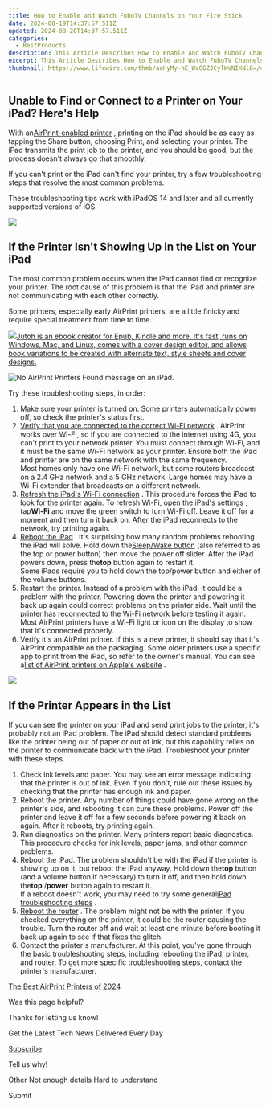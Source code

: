 ```yaml
---
title: How to Enable and Watch FuboTV Channels on Your Fire Stick
date: 2024-08-19T14:37:57.511Z
updated: 2024-08-20T14:37:57.511Z
categories:
  - BestProducts
description: This Article Describes How to Enable and Watch FuboTV Channels on Your Fire Stick
excerpt: This Article Describes How to Enable and Watch FuboTV Channels on Your Fire Stick
thumbnail: https://www.lifewire.com/thmb/aaHyMy-hE_WvGGZJCylWeNIKNl8=/400x300/filters:no_upscale():max_bytes(150000):strip_icc():format(webp)/how-to-get-fubotv-on-firestick-3ef2d0c3d4dc4547822c233ff93e12a9.jpg
---
```


## Unable to Find or Connect to a Printer on Your iPad? Here's Help
 With an[AirPrint-enabled printer](https://www.lifewire.com/things-to-know-about-airprint-iphone-2000750) , printing on the iPad should be as easy as tapping the Share button, choosing Print, and selecting your printer. The iPad transmits the print job to the printer, and you should be good, but the process doesn't always go that smoothly.

 If you can't print or the iPad can't find your printer, try a few troubleshooting steps that resolve the most common problems.

 These troubleshooting tips work with iPadOS 14 and later and all currently supported versions of iOS.

<!-- affiliate ads begin -->
<a href="https://shop.systoolsgroup.com/affiliate.php?ACCOUNT=SYSTOOBY&AFFILIATE=108875&PATH=https%3A%2F%2Fwww.systoolsgroup.com%3FAFFILIATE%3D108875%26RESOURCE%3D%2BSysTools%2BPDF%2BUnlocker"><img src="https://www.systoolsgroup.com/box/pdf-unlocker.png" border="0"></a>
<!-- affiliate ads end -->
## If the Printer Isn't Showing Up in the List on Your iPad

 The most common problem occurs when the iPad cannot find or recognize your printer. The root cause of this problem is that the iPad and printer are not communicating with each other correctly.

 Some printers, especially early AirPrint printers, are a little finicky and require special treatment from time to time.

<!-- affiliate ads begin -->
<a href="https://secure.2checkout.com/order/checkout.php?PRODS=4694919&QTY=1&AFFILIATE=108875&CART=1"><img src="https://secure.avangate.com/images/merchant/bccefcc1b1eee9eca3ae4f5c1a281482/products/jutoh-logo-1200x1600.jpg" border="0">Jutoh is an ebook creator for Epub, Kindle and more. It's fast, runs on Windows, Mac, and Linux, comes with a cover design editor, and allows book variations to be created with alternate text, style sheets and cover designs. </a>
<!-- affiliate ads end -->
![No AirPrint Printers Found message on an iPad.](https://www.lifewire.com/thmb/PINbY5NNM2YpYVf6BIRAjMvyfYs=/1500x0/filters:no_upscale():max_bytes(150000):strip_icc():format(webp)/001_my-ipad-wont-print-cant-find-printer-1994541-d3ec6679b22b423d876a15837e54cd6e.jpg)

 Try these troubleshooting steps, in order:

1. Make sure your printer is turned on. Some printers automatically power off, so check the printer's status first.
2. [Verify that you are connected to the correct Wi-Fi network](https://www.lifewire.com/connect-ipad-to-wifi-steps-1999815) . AirPrint works over Wi-Fi, so if you are connected to the internet using 4G, you can't print to your network printer. You must connect through Wi-Fi, and it must be the same Wi-Fi network as your printer. Ensure both the iPad and printer are on the same network with the same frequency.  
 Most homes only have one Wi-Fi network, but some routers broadcast on a 2.4 GHz network and a 5 GHz network. Large homes may have a Wi-Fi extender that broadcasts on a different network.
3. [Refresh the iPad's Wi-Fi connection](https://www.lifewire.com/how-to-fix-my-ipad-wont-connect-to-wifi-1994546) . This procedure forces the iPad to look for the printer again. To refresh Wi-Fi, [open the iPad's settings](https://www.lifewire.com/settings-app-on-ipad-4103785) , tap**Wi-Fi** and move the green switch to turn Wi-Fi off. Leave it off for a moment and then turn it back on. After the iPad reconnects to the network, try printing again.
4. [Reboot the iPad](https://www.lifewire.com/how-to-reboot-your-ipad-1994495) . It's surprising how many random problems rebooting the iPad will solve. Hold down the[Sleep/Wake button](https://www.lifewire.com/what-is-ipad-sleep-wake-button-1994354) (also referred to as the top or power button) then move the power off slider. After the iPad powers down, press the**top** button again to restart it.  
 Some iPads require you to hold down the top/power button and either of the volume buttons.
5. Restart the printer. Instead of a problem with the iPad, it could be a problem with the printer. Powering down the printer and powering it back up again could correct problems on the printer side. Wait until the printer has reconnected to the Wi-Fi network before testing it again.  
 Most AirPrint printers have a Wi-Fi light or icon on the display to show that it's connected properly.
6. Verify it's an AirPrint printer. If this is a new printer, it should say that it's AirPrint compatible on the packaging. Some older printers use a specific app to print from the iPad, so refer to the owner's manual. You can see a[list of AirPrint printers on Apple's website](https://support.apple.com/en-us/HT201311) .

<!-- affiliate ads begin -->
<a href="https://shop.mondly.com/affiliate.php?ACCOUNT=ATISTUDI&AFFILIATE=108875&PATH=https%3A%2F%2Fwww.mondly.com%3FAFFILIATE%3D108875%26RESOURCE%3D%2BEducational%2B970x90%2B"><img src="https://secure.avangate.com/images/merchant/69c418c33ec2e1a4267fa9bb77fa1428/educational-970x90.gif" border="0"></a>
<!-- affiliate ads end -->
## If the Printer Appears in the List

 If you can see the printer on your iPad and send print jobs to the printer, it's probably not an iPad problem. The iPad should detect standard problems like the printer being out of paper or out of ink, but this capability relies on the printer to communicate back with the iPad. Troubleshoot your printer with these steps.

1. Check ink levels and paper. You may see an error message indicating that the printer is out of ink. Even if you don't, rule out these issues by checking that the printer has enough ink and paper.
2. Reboot the printer. Any number of things could have gone wrong on the printer's side, and rebooting it can cure these problems. Power off the printer and leave it off for a few seconds before powering it back on again. After it reboots, try printing again.
3. Run diagnostics on the printer. Many printers report basic diagnostics. This procedure checks for ink levels, paper jams, and other common problems.
4. Reboot the iPad. The problem shouldn't be with the iPad if the printer is showing up on it, but reboot the iPad anyway. Hold down the**top** button (and a volume button if necessary) to turn it off, and then hold down the**top** /**power** button again to restart it.  
 If a reboot doesn't work, you may need to try some general[iPad troubleshooting steps](https://www.lifewire.com/basic-ipad-troubleshooting-tips-1994530) .
5. [Reboot the router](https://www.lifewire.com/how-to-properly-restart-a-router-modem-2624570) . The problem might not be with the printer. If you checked everything on the printer, it could be the router causing the trouble. Turn the router off and wait at least one minute before booting it back up again to see if that fixes the glitch.
6. Contact the printer's manufacturer. At this point, you've gone through the basic troubleshooting steps, including rebooting the iPad, printer, and router. To get more specific troubleshooting steps, contact the printer's manufacturer.

[The Best AirPrint Printers of 2024](https://www.lifewire.com/best-airprint-printers-4143574)

Was this page helpful?

Thanks for letting us know!

 Get the Latest Tech News Delivered Every Day

[Subscribe](https://www.lifewire.com/#)

Tell us why!

 Other  Not enough details  Hard to understand

 Submit

<ins class="adsbygoogle"
     style="display:block"
     data-ad-format="autorelaxed"
     data-ad-client="ca-pub-7571918770474297"
     data-ad-slot="1223367746"></ins>



<ins class="adsbygoogle"
     style="display:block"
     data-ad-client="ca-pub-7571918770474297"
     data-ad-slot="8358498916"
     data-ad-format="auto"
     data-full-width-responsive="true"></ins>


